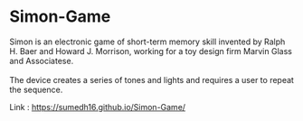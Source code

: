 # Simon-Game

Simon is an electronic game of short-term memory skill invented by Ralph H. Baer and Howard J. Morrison, working for a toy design firm Marvin Glass and Associatese. 
<br> <br>The device creates a series of tones and lights and requires a user to repeat the sequence.

Link : https://sumedh16.github.io/Simon-Game/
